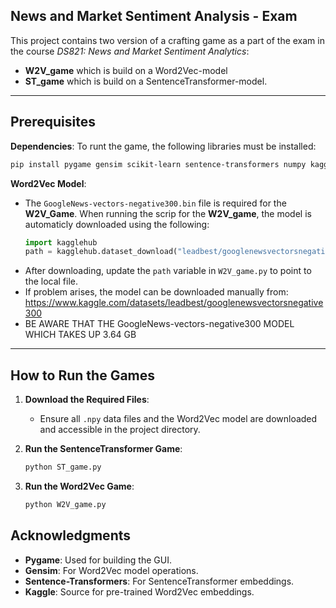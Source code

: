 ## **News and Market Sentiment Analysis - Exam**

This project contains two version of a crafting game as a part of the exam in the course *DS821: News and Market Sentiment Analytics*:
 - **W2V_game** which is build on a Word2Vec-model
 - **ST_game** which is build on a SentenceTransformer-model.


---

## **Prerequisites**


**Dependencies**:
   To runt the game, the following libraries must be installed:
   ```bash
   pip install pygame gensim scikit-learn sentence-transformers numpy kagglehub
   ```

**Word2Vec Model**:
    
   - The `GoogleNews-vectors-negative300.bin` file is required for the **W2V_Game**. When running the scrip for the **W2V_game**, the model is automaticly downloaded using the following:
     ```python
     import kagglehub
     path = kagglehub.dataset_download("leadbest/googlenewsvectorsnegative300")
     ```
   - After downloading, update the `path` variable in `W2V_game.py` to point to the local file.
   - If problem arises, the model can be downloaded manually from: https://www.kaggle.com/datasets/leadbest/googlenewsvectorsnegative300
   - BE AWARE THAT THE GoogleNews-vectors-negative300 MODEL WHICH TAKES UP 3.64 GB


---

## **How to Run the Games**

1. **Download the Required Files**:
   - Ensure all `.npy` data files and the Word2Vec model are downloaded and accessible in the project directory.
   
2. **Run the SentenceTransformer Game**:
   ```bash
   python ST_game.py
   ```

3. **Run the Word2Vec Game**:
   ```bash
   python W2V_game.py
   ```


## **Acknowledgments**
- **Pygame**: Used for building the GUI.
- **Gensim**: For Word2Vec model operations.
- **Sentence-Transformers**: For SentenceTransformer embeddings.
- **Kaggle**: Source for pre-trained Word2Vec embeddings.



